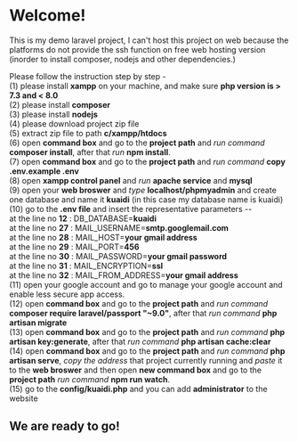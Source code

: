 # Welcome!<br>
This is my demo laravel project, I can't host this project on web because the platforms do not provide the ssh function on free web hosting version (inorder to install composer, nodejs and other dependencies.) 

Please follow the instruction step by step -<br>
(1) please install **xampp** on your machine, and make sure **php version is > 7.3 and < 8.0** <br>
(2) please install **composer** <br>
(3) please install **nodejs** <br>
(4) please download project zip file <br>
(5) extract zip file to path **c/xampp/htdocs** <br>
(6) open **command box** and go to the **project path** and _run command_ **composer install**, after that _run_ **npm install**. <br>
(7) open **command box** and go to the **project path** and _run command_ **copy .env.example .env** <br>
(8) open **xampp control panel** and _run_ **apache service** and **mysql**<br>
(9) open your **web broswer** and _type_ **localhost/phpmyadmin** and create one database and name it **kuaidi** (in this case my database name is kuaidi)<br>
(10) go to the **.env file** and insert the representative parameters -- <br>
        at the line no **12** : DB_DATABASE=**kuaidi**<br>
        at the line no **27** : MAIL_USERNAME=**smtp.googlemail.com** <br>
        at the line no **28** : MAIL_HOST=**your gmail address** <br>
        at the line no **29** : MAIL_PORT=**456** <br>
        at the line no **30** : MAIL_PASSWORD=**your gmail password**<br>
        at the line no **31** : MAIL_ENCRYPTION=**ssl**<br>
        at the line no **32** : MAIL_FROM_ADDRESS=**your gmail address**<br>
(11) open your google account and go to manage your google account and enable less secure app access. <br>
(12) open **command box** and go to the **project path** and _run command_ **composer require laravel/passport "~9.0"**, after that _run command_ **php artisan migrate** <br>
(13) open **command box** and go to the **project path** and _run command_ **php artisan key:generate**, after that _run command_ **php artisan cache:clear** <br>
(14) open **command box** and go to the **project path** and _run command_ **php artisan serve**, _copy the address_ that project currently running and _paste_ it to the **web broswer** and then open **new command box** and go to the **project path** _run command_ **npm run watch**.<br>
(15) go to the **config/kuaidi.php** and you can add **administrator** to the website<br>
## We are ready to go!
